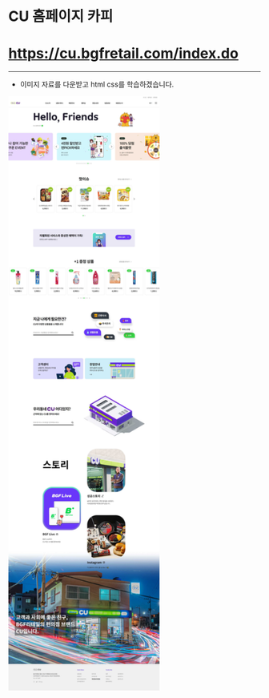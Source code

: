 # CU 홈페이지 카피
# https://cu.bgfretail.com/index.do
-----
+ 이미지 자료를 다운받고 html css를 학습하겠습니다.
<img src="https://github.com/carrepe/sample_CU/blob/master/img/20222022101269158140268212.jpg" width="60%" >
